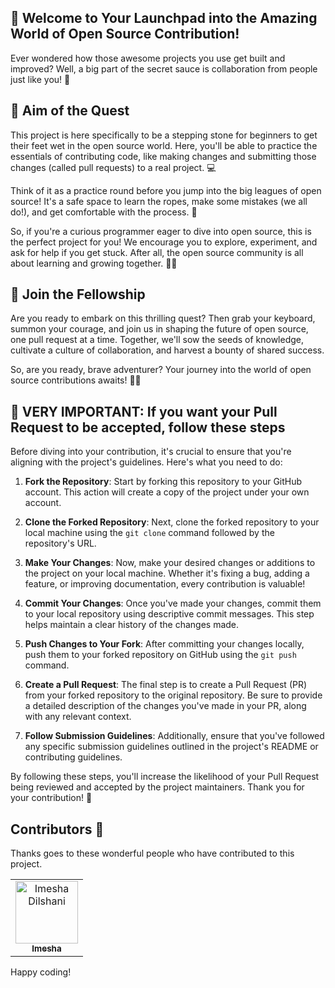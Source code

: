 ## 🚀 Welcome to Your Launchpad into the Amazing World of Open Source Contribution!

Ever wondered how those awesome projects you use get built and improved? Well, a big part of the secret sauce is collaboration from people just like you! 🌟

## 🎯 Aim of the Quest

This project is here specifically to be a stepping stone for beginners to get their feet wet in the open source world. Here, you'll be able to practice the essentials of contributing code, like making changes and submitting those changes (called pull requests) to a real project. 💻

Think of it as a practice round before you jump into the big leagues of open source! It's a safe space to learn the ropes, make some mistakes (we all do!), and get comfortable with the process. 🎉

So, if you're a curious programmer eager to dive into open source, this is the perfect project for you! We encourage you to explore, experiment, and ask for help if you get stuck. After all, the open source community is all about learning and growing together. 🌱💬

## 🎉 Join the Fellowship

Are you ready to embark on this thrilling quest? Then grab your keyboard, summon your courage, and join us in shaping the future of open source, one pull request at a time. Together, we'll sow the seeds of knowledge, cultivate a culture of collaboration, and harvest a bounty of shared success.

So, are you ready, brave adventurer? Your journey into the world of open source contributions awaits! 🌈✨

## 🚨 **VERY IMPORTANT: If you want your Pull Request to be accepted, follow these steps**

Before diving into your contribution, it's crucial to ensure that you're aligning with the project's guidelines. Here's what you need to do:

1. **Fork the Repository**: Start by forking this repository to your GitHub account. This action will create a copy of the project under your own account.

2. **Clone the Forked Repository**: Next, clone the forked repository to your local machine using the `git clone` command followed by the repository's URL.

3. **Make Your Changes**: Now, make your desired changes or additions to the project on your local machine. Whether it's fixing a bug, adding a feature, or improving documentation, every contribution is valuable!

4. **Commit Your Changes**: Once you've made your changes, commit them to your local repository using descriptive commit messages. This step helps maintain a clear history of the changes made.

5. **Push Changes to Your Fork**: After committing your changes locally, push them to your forked repository on GitHub using the `git push` command.

6. **Create a Pull Request**: The final step is to create a Pull Request (PR) from your forked repository to the original repository. Be sure to provide a detailed description of the changes you've made in your PR, along with any relevant context.

7. **Follow Submission Guidelines**: Additionally, ensure that you've followed any specific submission guidelines outlined in the project's README or contributing guidelines.

By following these steps, you'll increase the likelihood of your Pull Request being reviewed and accepted by the project maintainers. Thank you for your contribution! 🌟

## Contributors 🤗

Thanks goes to these wonderful people who have contributed to this project.
<table>
    <tbody>
        <tr>
            <td align="center">
                <a href="https://my-portfolio-five-tawny-85.vercel.app/">
                    <img src="https://avatars.githubusercontent.com/u/93858302?v=4" width="100px;" alt="Imesha Dilshani"/>
                    <br />
                    <sub><b>Imesha</b></sub>
                </a>
            </td>
        </tr> 
    </tbody>  
</table> 

Happy coding!